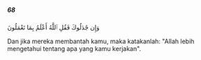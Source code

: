 ##### 68

<span class="ayah">وَإِن جَٰدَلُوكَ فَقُلِ ٱللَّهُ أَعْلَمُ بِمَا تَعْمَلُونَ</span>

<span class="ayah_translation">Dan jika mereka membantah kamu, maka katakanlah: "Allah lebih mengetahui tentang apa yang kamu kerjakan".</span>
